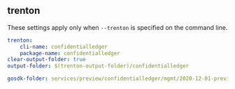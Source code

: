 
## trenton

These settings apply only when `--trenton` is specified on the command line.

``` yaml $(trenton)
trenton:
    cli-name: confidentialledger
    package-name: confidentialledger
clear-output-folder: true
output-folder: $(trenton-output-folder)/confidentialledger
```

```yaml $(tag) == 'package-2020-12-01-preview' && $(trenton)
gosdk-folder: services/preview/confidentialledger/mgmt/2020-12-01-preview/confidentialledger
```
